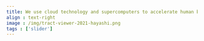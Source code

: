 ```yaml
---
title: We use cloud technology and supercomputers to accelerate human brain discovery
align : text-right
image : /img/tract-viewer-2021-hayashi.png
tags : ['slider']
---
```

